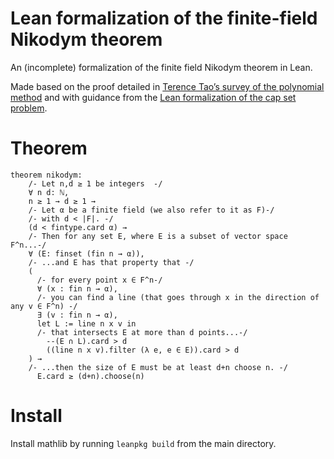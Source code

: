 # Lean formalization of the finite-field Nikodym theorem

An (incomplete) formalization of the finite field Nikodym theorem in Lean.

Made based on the proof detailed in [Terence Tao’s survey of the polynomial method](https://arxiv.org/pdf/1310.6482.pdf) and with guidance from the [Lean formalization of the cap set problem](https://github.com/lean-forward/cap_set_problem).

# Theorem
```lean
theorem nikodym:
    /- Let n,d ≥ 1 be integers  -/
    ∀ n d: ℕ, 
    n ≥ 1 → d ≥ 1 →  
    /- Let α be a finite field (we also refer to it as F)-/
    /- with d < |F|. -/
    (d < fintype.card α) →  
    /- Then for any set E, where E is a subset of vector space F^n...-/
    ∀ (E: finset (fin n → α)),  
    /- ...and E has that property that -/
    (
      /- for every point x ∈ F^n-/
      ∀ (x : fin n → α), 
      /- you can find a line (that goes through x in the direction of any v ∈ F^n) -/
      ∃ (v : fin n → α),
      let L := line n x v in 
      /- that intersects E at more than d points...-/
        --(E ∩ L).card > d 
        ((line n x v).filter (λ e, e ∈ E)).card > d
    ) → 
    /- ...then the size of E must be at least d+n choose n. -/
      E.card ≥ (d+n).choose(n)
```

# Install

Install mathlib by running `leanpkg build` from the main directory.
